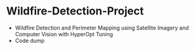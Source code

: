 # Wildfire-Detection-Project
- Wildfire Detection and Perimeter Mapping using Satellite Imagery and Computer Vision with HyperOpt Tuning
- Code dump
